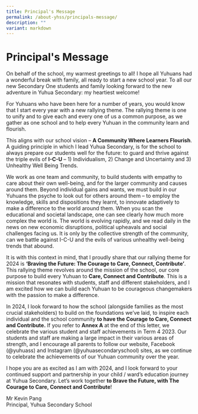 ```yaml
---
title: Principal's Message
permalink: /about-yhss/principals-message/
description: ""
variant: markdown
---
```

Principal's Message
===================

    
On behalf of the school, my warmest greetings to all! I hope all Yuhuans had a wonderful break with family, all ready to start a new school year. To all our new Secondary One students and family looking forward to the new adventure in Yuhua Secondary: my heartiest welcome!

For Yuhuans who have been here for a number of years, you would know that I start every year with a new rallying theme. The rallying theme is one to unify and to give each and every one of us a common purpose, as we gather as one school and to help every Yuhuan in the community learn and flourish.

This aligns with our school vision – **A Community Where Learners Flourish**. A guiding principle in which I lead Yuhua Secondary, is for the school to always prepare our students well for the future: to guard and thrive against the triple evils of **I-C-U** – 1) Individualism, 2) Change and Uncertainty and 3) Unhealthy Well Being Trends.

We work as one team and community, to build students with empathy to care about their own well-being, and for the larger community and causes around them. Beyond individual gains and wants, we must build in our Yuhuans the psyche to look out for others around them – to employ the knowledge, skills and dispositions they learnt, to innovate adaptively to make a difference to the world around them. When you scan the educational and societal landscape, one can see clearly how much more complex the world is. The world is evolving rapidly, and we read daily in the news on new economic disruptions, political upheavals and social challenges facing us. It is only by the collective strength of the community, can we battle against I-C-U and the evils of various unhealthy well-being trends that abound.

It is with this context in mind, that I proudly share that our rallying theme for 2024 is **‘Braving the Future: The Courage to Care, Connect, Contribute’**. This rallying theme revolves around the mission of the school, our core purpose to build every Yuhuan to **Care, Connect and Contribute**. This is a mission that resonates with students, staff and different stakeholders, and I am excited how we can build each Yuhuan to be courageous changemakers with the passion to make a difference.

In 2024, I look forward to how the school (alongside families as the most crucial stakeholders) to build on the foundations we’ve laid, to inspire each individual and the school community **to have the Courage to Care, Connect and Contribute.** If you refer to **Annex A** at the end of this letter, we celebrate the various student and staff achievements in Term 4 2023\. Our students and staff are making a large impact in their various areas of strength, and I encourage all parents to follow our website, Facebook (@yuhuass) and Instagram (@yuhuasecondaryschool) sites, as we continue to celebrate the achievements of our Yuhuan community over the year.

I hope you are as excited as I am with 2024, and I look forward to your continued support and partnership in your child / ward’s education journey at Yuhua Secondary. Let’s work together **to Brave the Future, with The Courage to Care, Connect and Contribute**!

Mr Kevin Pang
<br>Principal, Yuhua Secondary School

